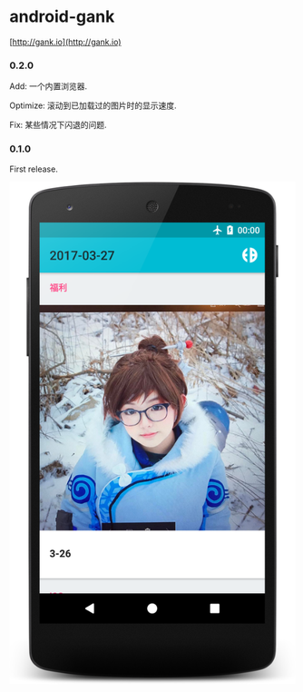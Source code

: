 # android-gank

[http://gank.io](http://gank.io)

### 0.2.0

Add: 一个内置浏览器.

Optimize: 滚动到已加载过的图片时的显示速度.

Fix: 某些情况下闪退的问题.

### 0.1.0

First release.

![0.1.0-a.png](png/0.1.0-a.png)
